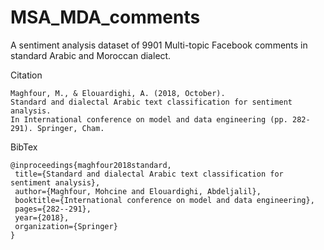# MSA_MDA_comments
 A sentiment analysis dataset of 9901 Multi-topic Facebook comments in standard Arabic and Moroccan dialect.
 
 
 Citation
 
 ````
 Maghfour, M., & Elouardighi, A. (2018, October).
 Standard and dialectal Arabic text classification for sentiment analysis.
 In International conference on model and data engineering (pp. 282-291). Springer, Cham.
 ````
 
 BibTex
 
 ````
 @inproceedings{maghfour2018standard,
  title={Standard and dialectal Arabic text classification for sentiment analysis},
  author={Maghfour, Mohcine and Elouardighi, Abdeljalil},
  booktitle={International conference on model and data engineering},
  pages={282--291},
  year={2018},
  organization={Springer}
}
 ````
